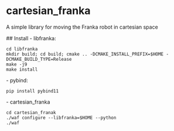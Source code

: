 # cartesian_franka
A simple library for moving the Franka robot in cartesian space

## Install
- libfranka:
```
cd libfranka
mkdir build; cd build; cmake .. -DCMAKE_INSTALL_PREFIX=$HOME -DCMAKE_BUILD_TYPE=Release
make -j9
make install
```
- pybind:
```
pip install pybind11
```
- cartesian_franka
```
cd cartesian_franak
./waf configure --libfranka=$HOME --python
./waf
```
